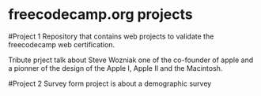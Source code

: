 # freecodecamp.org projects


#Project 1
Repository that contains web projects to validate the freecodecamp web certification.

Tribute prject talk about Steve Wozniak one of the co-founder of apple and a pionner of the design of the Apple I, Apple II and the Macintosh.



#Project 2
Survey form project is about a demographic survey 

